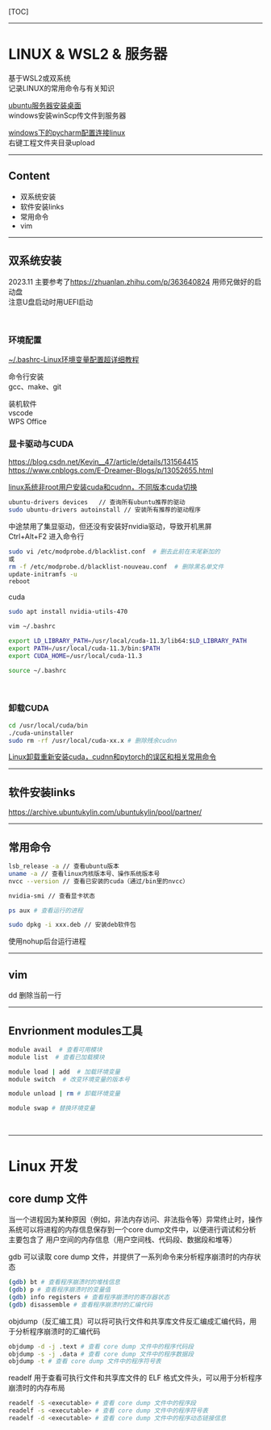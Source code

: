 [TOC]

------
# LINUX & WSL2 & 服务器
基于WSL2或双系统  
记录LINUX的常用命令与有关知识  

<a href = "">ubuntu服务器安装桌面</a>  
windows安装winScp传文件到服务器  

<a href = "https://blog.csdn.net/qq_38048756/article/details/117935610">windows下的pycharm配置连接linux </a>  
右键工程文件夹目录upload  

------
## Content
- 双系统安装
- 软件安装links
- 常用命令
- vim

------
## 双系统安装
2023.11  主要参考了<https://zhuanlan.zhihu.com/p/363640824>  用师兄做好的启动盘  
注意U盘启动时用UEFI启动  

<br>

### 环境配置
<a href = "https://zhuanlan.zhihu.com/p/359354934">~/.bashrc-Linux环境变量配置超详细教程</a>

命令行安装  
gcc、make、git  

装机软件  
vscode  
WPS Office  


### 显卡驱动与CUDA
<https://blog.csdn.net/Kevin__47/article/details/131564415>  
<https://www.cnblogs.com/E-Dreamer-Blogs/p/13052655.html>  

<a href = "https://blog.csdn.net/Dove_Dan/article/details/130667793?spm=1001.2101.3001.6661.1&utm_medium=distribute.pc_relevant_t0.none-task-blog-2%7Edefault%7ECTRLIST%7ERate-1-130667793-blog-107234271.235%5Ev43%5Epc_blog_bottom_relevance_base6&depth_1-utm_source=distribute.pc_relevant_t0.none-task-blog-2%7Edefault%7ECTRLIST%7ERate-1-130667793-blog-107234271.235%5Ev43%5Epc_blog_bottom_relevance_base6&utm_relevant_index=1">linux系统非root用户安装cuda和cudnn，不同版本cuda切换</a>

```sh
ubuntu-drivers devices   // 查询所有ubuntu推荐的驱动
sudo ubuntu-drivers autoinstall // 安装所有推荐的驱动程序
```
中途禁用了集显驱动，但还没有安装好nvidia驱动，导致开机黑屏  
Ctrl+Alt+F2 进入命令行  
```sh
sudo vi /etc/modprobe.d/blacklist.conf  # 删去此前在末尾新加的 
或
rm -f /etc/modprobe.d/blacklist-nouveau.conf  # 删除黑名单文件
update-initramfs -u
reboot
```

cuda  
```sh
sudo apt install nvidia-utils-470
```   

``` sh
vim ~/.bashrc

export LD_LIBRARY_PATH=/usr/local/cuda-11.3/lib64:$LD_LIBRARY_PATH
export PATH=/usr/local/cuda-11.3/bin:$PATH
export CUDA_HOME=/usr/local/cuda-11.3

source ~/.bashrc
```

<br>

### 卸载CUDA
```sh
cd /usr/local/cuda/bin
./cuda-uninstaller
sudo rm -rf /usr/local/cuda-xx.x # 删除残余cudnn
```
<a href="https://blog.csdn.net/weixin_45347379/article/details/120260072">Linux卸载重新安装cuda，cudnn和pytorch的误区和相关常用命令</a>

------
## 软件安装links
<https://archive.ubuntukylin.com/ubuntukylin/pool/partner/>     


------
## 常用命令
```sh
lsb_release -a // 查看ubuntu版本
uname -a // 查看linux内核版本号、操作系统版本号
nvcc --version // 查看已安装的cuda（通过/bin里的nvcc）

nvidia-smi // 查看显卡状态

ps aux # 查看运行的进程

sudo dpkg -i xxx.deb // 安装deb软件包
```

使用nohup后台运行进程  

------
## vim
dd 删除当前一行  


------
## Envrionment modules工具
```sh
module avail  # 查看可用模块
module list  # 查看已加载模块 

module load | add  # 加载环境变量
module switch  # 改变环境变量的版本号

module unload | rm # 卸载环境变量

module swap # 替换环境变量
```

<br>

------
# Linux 开发

## core dump 文件
当一个进程因为某种原因（例如，非法内存访问、非法指令等）异常终止时，操作系统可以将进程的内存信息保存到一个core dump文件中，以便进行调试和分析  
主要包含了 用户空间的内存信息（用户空间栈、代码段、数据段和堆等）  

gdb 可以读取 core dump 文件，并提供了一系列命令来分析程序崩溃时的内存状态  
```sh
(gdb) bt # 查看程序崩溃时的堆栈信息
(gdb) p # 查看程序崩溃时的变量值
(gdb) info registers # 查看程序崩溃时的寄存器状态
(gdb) disassemble # 查看程序崩溃时的汇编代码
```

objdump（反汇编工具）可以将可执行文件和共享库文件反汇编成汇编代码，用于分析程序崩溃时的汇编代码   
```sh
objdump -d -j .text # 查看 core dump 文件中的程序代码段
objdump -s -j .data # 查看 core dump 文件中的程序数据段
objdump -t # 查看 core dump 文件中的程序符号表
```

readelf 用于查看可执行文件和共享库文件的 ELF 格式文件头，可以用于分析程序崩溃时的内存布局  
```sh
readelf -S <executable> # 查看 core dump 文件中的程序段
readelf -s <executable> # 查看 core dump 文件中的程序符号表
readelf -d <executable> # 查看 core dump 文件中的程序动态链接信息
```

<br>